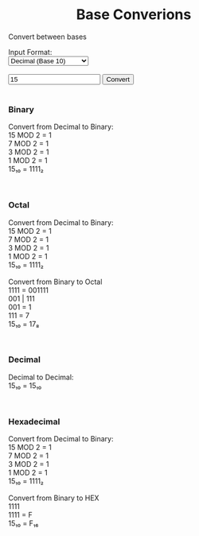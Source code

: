 <script>const page = "home"</script>
<h1><center><b>Base Converions</b></center></h1>
<div class="conversionArea divCenter">
	<p>Convert between bases</p>
	Input Format:<br>
	<select name = "fromBase" id="fromBase">
		<option value="2">Binary (Base 2)</option>
		<option value="8">Octal (Base 8)</option>
		<option value="10" selected="true">Decimal (Base 10)</option>
		<option value="16">Hexadecimal (Base 16)</option>
	</select><br>
	<br>
	<input type="text" id="ipt_baseConversion" value="15" placeholder="Enter a decimal number">
	<button id="btn_baseConversion" class="btn_convert" onclick="convertToBases()">Convert</button><br>
	<br>
	<div class="conversionContainer" id="binaryContainer">
		<h3>Binary</h3>
		<div class="embed divCenter">
			<p class="conversion" id="bin" data-content=" ">
				Convert from Decimal to Binary:<br>
				15 MOD 2 = 1<br>
				7 MOD 2 = 1<br>
				3 MOD 2 = 1<br>
				1 MOD 2 = 1<br>
				15₁₀ = 1111₂
			</p>
		</div>
		<br>
	</div>
	<div class="conversionContainer" id="octalContainer">
		<h3>Octal</h3>
		<div class="embed divCenter">
			<p class="conversion" id="oct" data-content=" ">
				Convert from Decimal to Binary:<br>
				15 MOD 2 = 1<br>
				7 MOD 2 = 1<br>
				3 MOD 2 = 1<br>
				1 MOD 2 = 1<br>
				15₁₀ = 1111₂<br>
				<br>
				Convert from Binary to Octal<br>
				1111 = 001111<br>
				001 | 111<br>
				001 = 1<br>
				111 = 7<br>
				15₁₀ = 17₈
			</p>
		</div>
		<br>
	</div>
	<div class="conversionContainer showHide" id="decimalContainer">
		<h3>Decimal</h3>
		<div class="embed divCenter">
			<p class="conversion" id="dec" data-content=" ">
				Decimal to Decimal:<br>
				15₁₀ = 15₁₀
			</p>
		</div>
		<br>
	</div>
	<div class="conversionContainer" id="hexadecimalContainer">
		<h3>Hexadecimal</h3>
		<div class="embed divCenter">
			<p class="conversion" id="hex" data-content=" ">
				Convert from Decimal to Binary:<br>
				15 MOD 2 = 1<br>
				7 MOD 2 = 1<br>
				3 MOD 2 = 1<br>
				1 MOD 2 = 1<br>
				15₁₀ = 1111₂<br>
				<br>
				Convert from Binary to HEX<br>
				1111<br>
				1111 = F<br>
				15₁₀ = F₁₆
			</p>
		</div>
		<br>
	</div>
</div>



